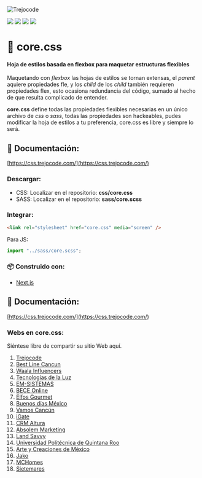 ![Trejocode](https://res.cloudinary.com/trejocode/image/upload/v1586298449/Trejocode/logo_t0otlj.png)

![](https://img.shields.io/github/stars/trejocode/css) ![](https://img.shields.io/github/forks/trejocode/css) ![](https://img.shields.io/github/tag/trejocode/css) ![](https://img.shields.io/github/issues/trejocode/css)

# 🎨 core.css

#### **Hoja de estilos basada en flexbox para maquetar estructuras flexibles**

Maquetando con _flexbox_ las hojas de estilos se tornan extensas, el _parent_ aquiere propiedades fle, y los _child_ de los _child_ también requieren propiedades flex, esto ocasiona redundancia del código, sumado al hecho de que resulta complicado de entender.

**core.css** define todas las propiedades flexibles necesarias en un único archivo de _css_ o _sass_, todas las propiedades son hackeables, pudes modificar la hoja de estilos a tu preferencia, core.css es libre y siempre lo será.

## 📄 Documentación:

[https://css.trejocode.com/](https://css.trejocode.com/)

### Descargar:

- CSS: Localizar en el repositorio: **css/core.css**
- SASS: Localizar en el repositorio: **sass/core.scss**

### Integrar:

```HTML
<link rel="stylesheet" href="core.css" media="screen" />
```

Para JS:

```js
import "../sass/core.scss";
```

### 📦 Construido con:

- [Next.js](https://nextjs.org)

## 📄 Documentación:

[https://css.trejocode.com/](https://css.trejocode.com/)

### Webs en core.css:

Siéntese libre de compartir su sitio Web aquí.

1. [Trejocode](https://www.trejocode.com/ "trejocode")
2. [Best Line Cancun](https://www.bestlinecancun.com/ "Best Line Cancún")
3. [Waala Influencers](https://www.waalainfluencers.com/ "Waala Influencers")
4. [Tecnologías de la Luz](http://www.delaluz.com.mx/ "Tecnologías de la Luz")
5. [EM-SISTEMAS](https://www.em-sistemas.net/ "EM-SISTEMAS")
6. [BECE Online](https://www.beceonline.com/ "BéCé Online")
7. [Elfos Gourmet](https://www.elfosgourmet.eu/ "Elfos Gourmet")
8. [Buenos días México](https://buenosdiasmexico.mx/ "Buenos días México")
9. [Vamos Cancún](https://vamoscancun.com/ "Vamos Cancún")
10. [iGate](https://igate.mx/ "iGate")
11. [CRM Altura](https://crm.alturacancun.com/ "Altura Cancún CRM")
12. [Absolem Marketing](https://www.absolemarketing.com.mx/ "Absolem Marketing")
13. [Land Savvy](https://www.land-savvy.com/promotions/ "Land Savvy")
14. [Universidad Politécnica de Quintana Roo](http://new.upqroo.edu.mx/ "UPQROO")
15. [Arte y Creaciones de México](https://artcdemexico.com "ArtC de México")
16. [Jako](https://jako.mx "Jako")
17. [MCHomes](https://mchomes.mx "MCH")
18. [Sietemares](https://www.sietemares.com.mx "Sietemares")
